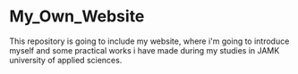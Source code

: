 # My_Own_Website

This repository is going to include my website, where i'm going to 
introduce myself and some practical works i have made during my 
studies in JAMK university of applied sciences.
